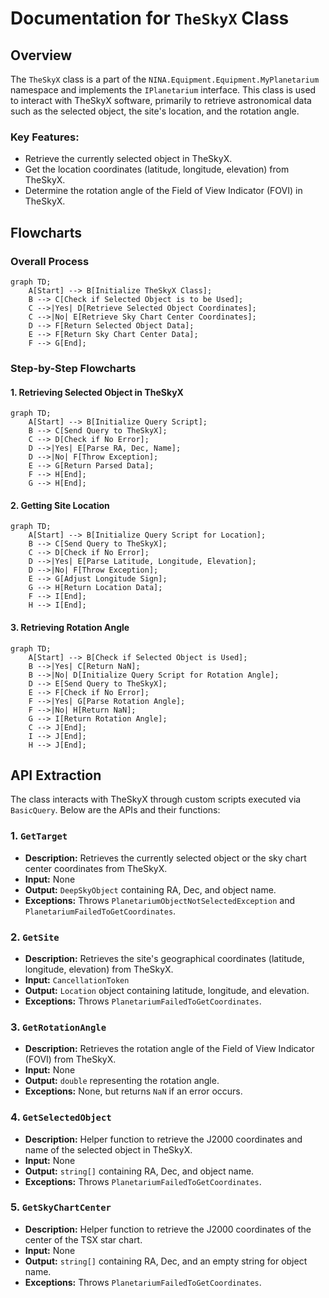 # Documentation for `TheSkyX` Class

## Overview

The `TheSkyX` class is a part of the `NINA.Equipment.Equipment.MyPlanetarium` namespace and implements the `IPlanetarium` interface. This class is used to interact with TheSkyX software, primarily to retrieve astronomical data such as the selected object, the site's location, and the rotation angle.

### Key Features:

- Retrieve the currently selected object in TheSkyX.
- Get the location coordinates (latitude, longitude, elevation) from TheSkyX.
- Determine the rotation angle of the Field of View Indicator (FOVI) in TheSkyX.

## Flowcharts

### Overall Process

```mermaid
graph TD;
    A[Start] --> B[Initialize TheSkyX Class];
    B --> C[Check if Selected Object is to be Used];
    C -->|Yes| D[Retrieve Selected Object Coordinates];
    C -->|No| E[Retrieve Sky Chart Center Coordinates];
    D --> F[Return Selected Object Data];
    E --> F[Return Sky Chart Center Data];
    F --> G[End];
```

### Step-by-Step Flowcharts

#### 1. Retrieving Selected Object in TheSkyX

```mermaid
graph TD;
    A[Start] --> B[Initialize Query Script];
    B --> C[Send Query to TheSkyX];
    C --> D[Check if No Error];
    D -->|Yes| E[Parse RA, Dec, Name];
    D -->|No| F[Throw Exception];
    E --> G[Return Parsed Data];
    F --> H[End];
    G --> H[End];
```

#### 2. Getting Site Location

```mermaid
graph TD;
    A[Start] --> B[Initialize Query Script for Location];
    B --> C[Send Query to TheSkyX];
    C --> D[Check if No Error];
    D -->|Yes| E[Parse Latitude, Longitude, Elevation];
    D -->|No| F[Throw Exception];
    E --> G[Adjust Longitude Sign];
    G --> H[Return Location Data];
    F --> I[End];
    H --> I[End];
```

#### 3. Retrieving Rotation Angle

```mermaid
graph TD;
    A[Start] --> B[Check if Selected Object is Used];
    B -->|Yes| C[Return NaN];
    B -->|No| D[Initialize Query Script for Rotation Angle];
    D --> E[Send Query to TheSkyX];
    E --> F[Check if No Error];
    F -->|Yes| G[Parse Rotation Angle];
    F -->|No| H[Return NaN];
    G --> I[Return Rotation Angle];
    C --> J[End];
    I --> J[End];
    H --> J[End];
```

## API Extraction

The class interacts with TheSkyX through custom scripts executed via `BasicQuery`. Below are the APIs and their functions:

### 1. **`GetTarget`**

- **Description:** Retrieves the currently selected object or the sky chart center coordinates from TheSkyX.
- **Input:** None
- **Output:** `DeepSkyObject` containing RA, Dec, and object name.
- **Exceptions:** Throws `PlanetariumObjectNotSelectedException` and `PlanetariumFailedToGetCoordinates`.

### 2. **`GetSite`**

- **Description:** Retrieves the site's geographical coordinates (latitude, longitude, elevation) from TheSkyX.
- **Input:** `CancellationToken`
- **Output:** `Location` object containing latitude, longitude, and elevation.
- **Exceptions:** Throws `PlanetariumFailedToGetCoordinates`.

### 3. **`GetRotationAngle`**

- **Description:** Retrieves the rotation angle of the Field of View Indicator (FOVI) from TheSkyX.
- **Input:** None
- **Output:** `double` representing the rotation angle.
- **Exceptions:** None, but returns `NaN` if an error occurs.

### 4. **`GetSelectedObject`**

- **Description:** Helper function to retrieve the J2000 coordinates and name of the selected object in TheSkyX.
- **Input:** None
- **Output:** `string[]` containing RA, Dec, and object name.
- **Exceptions:** Throws `PlanetariumFailedToGetCoordinates`.

### 5. **`GetSkyChartCenter`**

- **Description:** Helper function to retrieve the J2000 coordinates of the center of the TSX star chart.
- **Input:** None
- **Output:** `string[]` containing RA, Dec, and an empty string for object name.
- **Exceptions:** Throws `PlanetariumFailedToGetCoordinates`.
